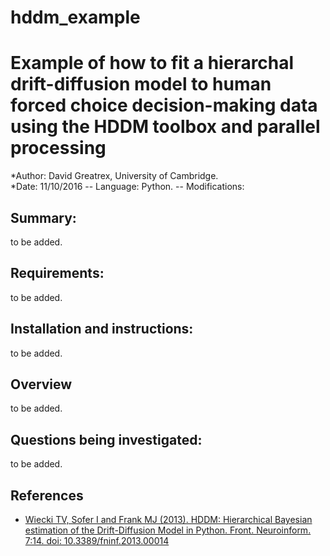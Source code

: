# hddm_example
# Example of how to fit a hierarchal drift-diffusion model to human forced choice decision-making data using the HDDM toolbox and parallel processing
*Author: David Greatrex, University of Cambridge.  
*Date: 11/10/2016 -- Language: Python. -- Modifications:

## Summary: 
to be added.

## Requirements:
to be added.

## Installation and instructions:
to be added.

## Overview
to be added.

## Questions being investigated:
to be added.

## References
* [Wiecki TV, Sofer I and Frank MJ (2013). HDDM: Hierarchical Bayesian estimation of the Drift-Diffusion Model in Python. Front. Neuroinform. 7:14. doi: 10.3389/fninf.2013.00014](http://ski.clps.brown.edu/hddm_docs/index.html)
